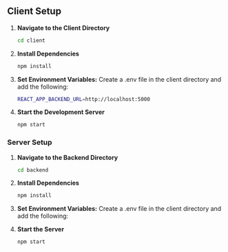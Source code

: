 ## Client Setup

1. **Navigate to the Client Directory**
   ```bash
   cd client
2. **Install Dependencies**
   ```bash
   npm install
3. **Set Environment Variables:**
   Create a .env file in the client directory and add the following:
   ```bash
   REACT_APP_BACKEND_URL=http://localhost:5000
5. **Start the Development Server**
   ```bash
   npm start

### Server Setup

1. **Navigate to the Backend Directory**
   ```bash
   cd backend
2. **Install Dependencies**
   ```bash
   npm install
3. **Set Environment Variables:**
   Create a .env file in the client directory and add the following:

4. **Start the Server**
   ```bash
   npm start
